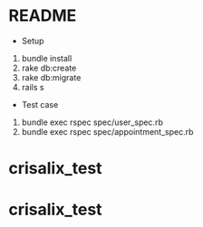 # README

* Setup 

1. bundle install 
2. rake db:create
3. rake db:migrate
4. rails s

* Test case

1. bundle exec rspec spec/user_spec.rb
2. bundle exec rspec spec/appointment_spec.rb

# crisalix_test
# crisalix_test
